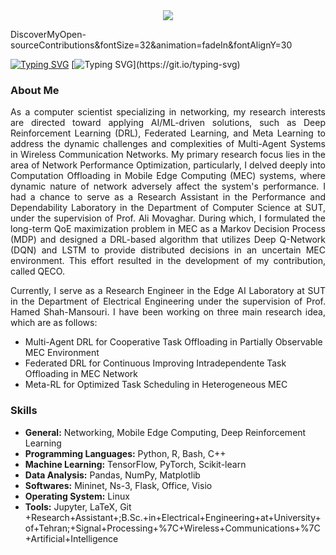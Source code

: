 <div align="center">
    <img src="https://capsule-render.vercel.app/api?type=waving&color=gradient&customColorList=6&height=120&section=header&text=">
</div>

DiscoverMyOpen-sourceContributions&fontSize=32&animation=fadeIn&fontAlignY=30

[![Typing SVG](https://readme-typing-svg.demolab.com/?font=Exo&weight=500&duration=2000&pause=3000&color=B82626&width=650&height=100&lines=Hello+my+dear+friend+👋;Discover+My+Open+Source+Contributions)](https://git.io/typing-svg)
[![Typing SVG](https://readme-typing-svg.demolab.com?font=Exo&weight=500&duration=2000&pause=3000&color=0E0C5A&multiline=true&width=650&height=100&lines=Iman+Rahmati;)](https://git.io/typing-svg)

### About Me
<p align='justify'>
As a computer scientist specializing in networking, my research interests are directed toward applying AI/ML-driven solutions, such as Deep Reinforcement Learning (DRL), Federated Learning, and Meta Learning to address the dynamic challenges and complexities of Multi-Agent Systems in Wireless Communication Networks. My primary research focus lies in the area of Network Performance Optimization, particularly, I delved deeply into Computation Offloading in Mobile Edge Computing (MEC) systems, where dynamic nature of network adversely affect the system's performance. I had a chance to serve as a Research Assistant in the Performance and Dependability Laboratory in the Department of Computer Science at SUT, under the supervision of Prof. Ali Movaghar. During which, I formulated the long-term QoE maximization problem in MEC as a Markov Decision Process (MDP) and designed a DRL-based algorithm that utilizes Deep Q-Network (DQN) and LSTM to provide distributed decisions in an uncertain MEC environment. This effort resulted in the development of my contribution, called QECO.  
</p>
<p align='justify'>
Currently, I serve as a Research Engineer in the Edge AI Laboratory at SUT in the Department of Electrical Engineering under the supervision of Prof. Hamed Shah-Mansouri. I have been working on three main research idea, which are as follows:
</p>

- Multi-Agent DRL for Cooperative Task Offloading in Partially Observable MEC Environment
- Federated DRL for Continuous Improving Intradependente Task Offloading in MEC Network
- Meta-RL for Optimized Task Scheduling in Heterogeneous MEC



### Skills
- **General:** Networking, Mobile Edge Computing, Deep Reinforcement Learning
- **Programming Languages:** Python, R, Bash, C++
- **Machine Learning:** TensorFlow, PyTorch, Scikit-learn
- **Data Analysis:** Pandas, NumPy, Matplotlib
- **Softwares:** Mininet, Ns-3, Flask, Office, Visio
- **Operating System:** Linux
- **Tools:** Jupyter, LaTeX, Git
+Research+Assistant+;B.Sc.+in+Electrical+Engineering+at+University+of+Tehran;+Signal+Processing+%7C+Wireless+Communications+%7C+Artificial+Intelligence
